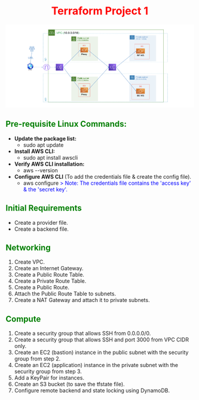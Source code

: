 <div align="center">
  <h1 style="color: red;">Terraform Project 1</h1>
</div>

![Image Alt Text](https://github.com/nadamagdy01/Terraform/blob/46aad55ebdc272567101509e98c02bcfe1069779/infrastructure.png)


## <span style="color: green;">Pre-requisite Linux Commands:</span>

- **Update the package list:**
  - sudo apt update
- **Install AWS CLI:**
  - sudo apt install awscli
- **Verify AWS CLI installation:**
  - aws --version
- **Configure AWS CLI** (To add the credentials file & create the config file).
  - aws configure
    <span style="color: blue;">> Note: The credentials file contains the 'access key' & the 'secret key'.</span>

## <span style="color: green;">Initial Requirements</span>

- Create a provider file.
- Create a backend file.

## <span style="color: green;">Networking</span>

1. Create VPC.
2. Create an Internet Gateway.
3. Create a Public Route Table.
4. Create a Private Route Table.
5. Create a Public Route.
6. Attach the Public Route Table to subnets.
7. Create a NAT Gateway and attach it to private subnets.

## <span style="color: green;">Compute</span>

1. Create a security group that allows SSH from 0.0.0.0/0.
2. Create a security group that allows SSH and port 3000 from VPC CIDR only.
3. Create an EC2 (bastion) instance in the public subnet with the security group from step 2.
4. Create an EC2 (application) instance in the private subnet with the security group from step 3.
5. Add a KeyPair for instances.
6. Create an S3 bucket (to save the tfstate file).
7. Configure remote backend and state locking using DynamoDB.


